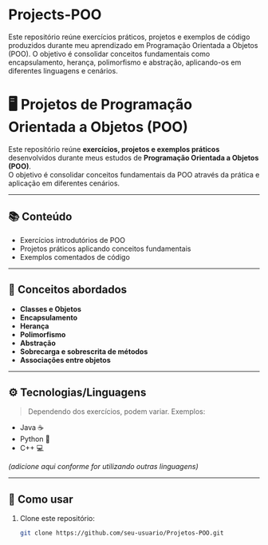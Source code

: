 # Projects-POO
Este repositório reúne exercícios práticos, projetos e exemplos de código produzidos durante meu aprendizado em Programação Orientada a Objetos (POO). O objetivo é consolidar conceitos fundamentais como encapsulamento, herança, polimorfismo e abstração, aplicando-os em diferentes linguagens e cenários.

# 🖥️ Projetos de Programação Orientada a Objetos (POO)

Este repositório reúne **exercícios, projetos e exemplos práticos** desenvolvidos durante meus estudos de **Programação Orientada a Objetos (POO)**.  
O objetivo é consolidar conceitos fundamentais da POO através da prática e aplicação em diferentes cenários.

---

## 📚 Conteúdo

- Exercícios introdutórios de POO  
- Projetos práticos aplicando conceitos fundamentais  
- Exemplos comentados de código  

---

## 🎯 Conceitos abordados

- **Classes e Objetos**  
- **Encapsulamento**  
- **Herança**  
- **Polimorfismo**  
- **Abstração**  
- **Sobrecarga e sobrescrita de métodos**  
- **Associações entre objetos**  

---

## ⚙️ Tecnologias/Linguagens

> Dependendo dos exercícios, podem variar. Exemplos:  
- Java ☕  
- Python 🐍  
- C++ 💻  

*(adicione aqui conforme for utilizando outras linguagens)*

---

## 🚀 Como usar

1. Clone este repositório:  
   ```bash
   git clone https://github.com/seu-usuario/Projetos-POO.git
